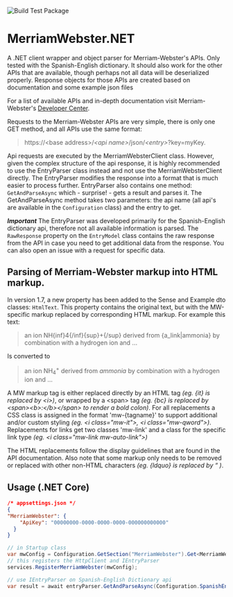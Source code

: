 ![Build Test Package](https://github.com/HannoZ/MerriamWebster.NET/workflows/Build%20Test%20Package/badge.svg)

# MerriamWebster.NET
A .NET client wrapper and object parser for Merriam-Webster's APIs. Only tested with the Spanish-English dictionary. It should also work for the other APIs that are available, though perhaps not all data will be deserialized properly. Response objects for those APIs are created based on documentation and some example json files 

For a list of available APIs and in-depth documentation visit Merriam-Webster's [Developer Center](https://dictionaryapi.com/).

Requests to the Merriam-Webster APIs are very simple, there is only one GET method, and all APIs use the same format: 
> https://\<base address\>/_\<api name\>_/json/_\<entry\>_?key=myKey. 

Api requests are executed by the MerriamWebsterClient class. However, given the complex structure of the api response, it is highly recommended to use the EntryParser class instead and not use the MerriamWebsterClient directly. The EntryParser modifies the response into a format that is much easier to process further. EntryParser also contains one method: `GetAndParseAsync` which - surprise! - gets a result and parses it. The GetAndParseAsync method takes two parameters: the api name (all api's are available in the `Configuration` class) and the entry to get. 

***Important*** 
The EntryParser was developed primarily for the Spanish-English dictionary api, therefore not all available information is parsed. The ``RawResponse`` property on the ``EntryModel`` class contains the raw response from the API in case you need to get additional data from the response. You can also open an issue with a request for specific data.

## Parsing of Merriam-Webster markup into HTML markup. 
In version 1.7, a new property has been added to the Sense and Example dto classes: `HtmlText`. This property contains the original text, but with the MW-specific markup replaced by corresponding HTML markup. 
For example this text: 
> an ion NH{inf}4{/inf}{sup}+{/sup} derived from {a_link|ammonia} by combination with a hydrogen ion and ...

Is converted to 
> an ion NH<sub class="mw-inf">4</sub><sup class="mw-sup">+</sup> derived from <i class="mw-link mw-auto-link">ammonia</i> by combination with a hydrogen ion and ...

A MW markup tag is either replaced directly by an HTML tag *(eg. {it} is replaced by \<i>)*, or wrapped by a \<span> tag *(eg. {bc} is replaced by \<span>\<b>:\</b>\</span> to render a bold colon)*. For all replacements a CSS class is assigned in the format 'mw-{tagname}' to support additional and/or custom styling *(eg. \<i class="mw-it">, \<i class="mw-qword">)*. Replacements for links get two classes 'mw-link' and a class for the specific link type *(eg. \<i class="mw-link mw-auto-link">)*
    
The HTML replacements follow the display guidelines that are found in the API documentation. Also note that some markup only needs to be removed or replaced with other non-HTML characters *(eg. {ldquo} is replaced by &#8220; )*.
    
## Usage (.NET Core) 
```JSON
/* appsettings.json */
{
"MerriamWebster": {
    "ApiKey": "00000000-0000-0000-0000-000000000000"
  } 
}
```
``` C#
// in Startup class
var mwConfig = Configuration.GetSection("MerriamWebster").Get<MerriamWebsterConfig>();
// this registers the HttpClient and IEntryParser
services.RegisterMerriamWebster(mwConfig);

// use IEntryParser on Spanish-English Dictionary api
var result = await entryParser.GetAndParseAsync(Configuration.SpanishEnglishDictionary, "ejemplo");
```
